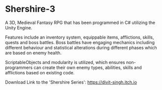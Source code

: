# Shershire-3
A 3D, Medieval Fantasy RPG that has been programmed in C# utilizing the Unity Engine.


Features include an inventory system, equippable items, afflictions, skills, quests and boss
battles. Boss battles have engaging mechanics including different behaviour and statistical
alterations during different phases which are based on enemy health.


ScriptableObjects and modularity is utilized, which ensures non-programmers can create their own 
enemy types, abilities, skills and afflictions based on existing code.

Download Link to the 'Shershire Series': https://divit-singh.itch.io
